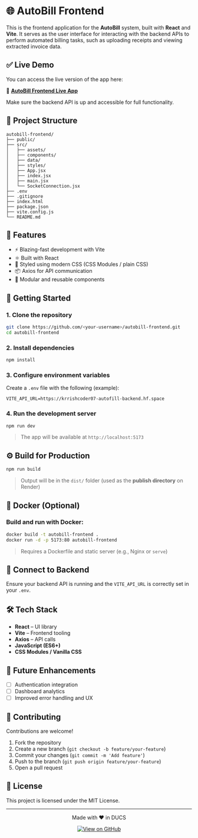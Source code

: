
# 🌐 AutoBill Frontend

This is the frontend application for the **AutoBill** system, built with **React** and **Vite**. It serves as the user interface for interacting with the backend APIs to perform automated billing tasks, such as uploading receipts and viewing extracted invoice data.

## ✅ Live Demo

You can access the live version of the app here:

🔗 **[AutoBill Frontend Live App](https://autobill-frontend07.onrender.com/)**

Make sure the backend API is up and accessible for full functionality.

## 📂 Project Structure

```
autobill-frontend/
├── public/
├── src/
│   ├── assets/
│   ├── components/
│   ├── data/
│   ├── styles/
│   ├── App.jsx
│   ├── index.jsx
│   ├── main.jsx
│   └── SocketConnection.jsx
├── .env
├── .gitignore
├── index.html
├── package.json
├── vite.config.js
└── README.md
```

## 🧰 Features

- ⚡️ Blazing-fast development with Vite  
- ⚛️ Built with React  
- 💅 Styled using modern CSS (CSS Modules / plain CSS)  
- 📦 Axios for API communication  
- 🔁 Modular and reusable components  

## 🚀 Getting Started

### 1. Clone the repository

```bash
git clone https://github.com/<your-username>/autobill-frontend.git
cd autobill-frontend
```

### 2. Install dependencies

```bash
npm install
```

### 3. Configure environment variables

Create a `.env` file with the following (example):

```
VITE_API_URL=https://krrishcoder07-autofill-backend.hf.space
```

### 4. Run the development server

```bash
npm run dev
```

> The app will be available at `http://localhost:5173`

## ⚙️ Build for Production

```bash
npm run build
```

> Output will be in the `dist/` folder (used as the **publish directory** on Render)

## 🐳 Docker (Optional)

### Build and run with Docker:

```bash
docker build -t autobill-frontend .
docker run -d -p 5173:80 autobill-frontend
```

> Requires a Dockerfile and static server (e.g., Nginx or `serve`)

## 🔗 Connect to Backend

Ensure your backend API is running and the `VITE_API_URL` is correctly set in your `.env`.

## 🛠 Tech Stack

- **React** – UI library  
- **Vite** – Frontend tooling  
- **Axios** – API calls  
- **JavaScript (ES6+)**  
- **CSS Modules / Vanilla CSS**  

## 📌 Future Enhancements

- [ ] Authentication integration  
- [ ] Dashboard analytics  
- [ ] Improved error handling and UX  

## 🤝 Contributing

Contributions are welcome!

1. Fork the repository  
2. Create a new branch (`git checkout -b feature/your-feature`)  
3. Commit your changes (`git commit -m 'Add feature'`)  
4. Push to the branch (`git push origin feature/your-feature`)  
5. Open a pull request  

## 📝 License

This project is licensed under the MIT License.


---

<p align="center">
  Made with ❤️ in DUCS<a href="https://github.com/krrishcoder07" target="_blank"></a>
</p>

<p align="center">
  <a href="https://github.com/krrishcoder07/autobill-frontend" target="_blank">
    <img src="https://img.shields.io/badge/View%20on-GitHub-24292e?logo=github" alt="View on GitHub" />
  </a>
</p>
